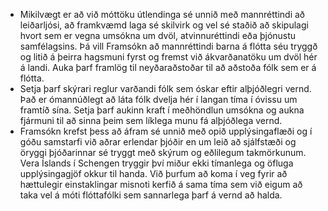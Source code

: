 - Mikilvægt er að við móttöku útlendinga sé unnið með mannréttindi að leiðarljósi, að framkvæmd laga sé skilvirk og vel sé staðið að skipulagi hvort sem er vegna umsókna um dvöl, atvinnuréttindi eða þjónustu samfélagsins. Þá vill Framsókn að mannréttindi barna á flótta séu tryggð og litið á þeirra hagsmuni fyrst og fremst við ákvarðanatöku um dvöl hér á landi. Auka þarf framlög til neyðaraðstoðar til að aðstoða fólk sem er á flótta.
- Setja þarf skýrari reglur varðandi fólk sem óskar eftir alþjóðlegri vernd. Það er ómannúðlegt að láta fólk dvelja hér í langan tíma í óvissu um framtíð sína. Setja þarf aukinn kraft í meðhöndlun umsókna og aukna fjármuni til að sinna þeim sem líklega munu fá alþjóðlega vernd.
- Framsókn krefst þess að áfram sé unnið með opið upplýsingaflæði og í góðu samstarfi við aðrar erlendar þjóðir en um leið að sjálfstæði og öryggi þjóðarinnar sé tryggt með skýrum og eðlilegum takmörkunum. Vera Íslands í Schengen tryggir því miður ekki tímanlega og öfluga upplýsingagjöf okkur til handa. Við þurfum að koma í veg fyrir að hættulegir einstaklingar misnoti kerfið á sama tíma sem við eigum að taka vel á móti flóttafólki sem sannarlega þarf á vernd að halda.
